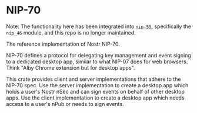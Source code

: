 # NIP-70

Note: The functionality here has been integrated into [`nip-55`](https://github.com/tvolk131/nip-55), specifically the `nip_46` module, and this repo is no longer maintained.

The reference implementation of Nostr NIP-70.

NIP-70 defines a protocol for delegating key management and event signing to a dedicated desktop app, similar to what NIP-07 does for web browsers. Think "Alby Chrome extension but for desktop apps".

This crate provides client and server implementations that adhere to the NIP-70 spec. Use the server implementation to create a desktop app which holds a user's Nostr nSec and can sign events on behalf of other desktop apps. Use the client implementation to create a desktop app which needs access to a user's nPub or needs to sign events.
